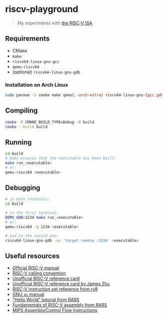 # riscv-playground

> My experiments with [the RISC-V ISA](https://en.wikipedia.org/wiki/RISC-V)

## Requirements

- CMake
- `make`
- `riscv64-linux-gnu-gcc`
- `qemu-riscv64`
- (optional) `riscv64-linux-gnu-gdb`

### Installation on Arch Linux

```bash
sudo pacman -S cmake make qemu{,-arch-extra} riscv64-linux-gnu-{gcc,gdb}
```

## Compiling

```bash
cmake -D CMAKE_BUILD_TYPE=Debug -B build
cmake --build build
```

## Running

```bash
cd build
# Make ensures that the executable has been built:
make run_<executable>
# or:
qemu-riscv64 <executable>
```

## Debugging

```bash
# in both terminals:
cd build

# in the first terminal:
QEMU_GDB=1234 make run_<executable>
# or:
qemu-riscv64 -g 1234 <executable>

# and in the second one:
riscv64-linux-gnu-gdb -ex 'target remote :1234' <executable>
```

## Useful resources

- [Official RISC-V manual](https://content.riscv.org/wp-content/uploads/2017/05/riscv-spec-v2.2.pdf)
- [RISC-V calling convention](https://riscv.org/wp-content/uploads/2015/01/riscv-calling.pdf)
- [Unofficial RISC-V reference card](https://www.cl.cam.ac.uk/teaching/1617/ECAD+Arch/files/docs/RISCVGreenCardv8-20151013.pdf)
- [Unofficial RISC-V reference card by James Zhu](https://github.com/jameslzhu/riscv-card/blob/master/riscv-card.pdf)
- [RISC-V instruction set reference from rv8](https://rv8.io/isa.html)
- [GNU `as` manual](https://sourceware.org/binutils/docs/as/)
- ["Hello World" tutorial from RARS](https://github.com/TheThirdOne/rars/wiki/Creating-Hello-World)
- [Fundamentals of RISC-V assembly from RARS](https://github.com/TheThirdOne/rars/wiki/Fundementals-of-RISC-V-Assembly)
- [MIPS Assembly/Control Flow Instructions](https://en.wikibooks.org/wiki/MIPS_Assembly/Control_Flow_Instructions)
